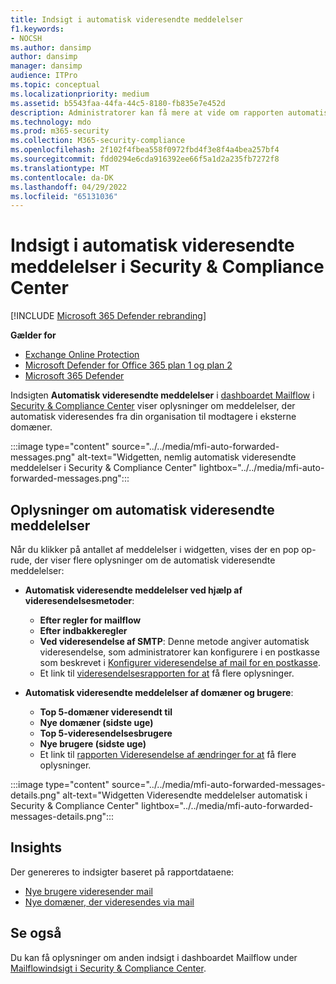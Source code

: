 ```yaml
---
title: Indsigt i automatisk videresendte meddelelser
f1.keywords:
- NOCSH
ms.author: dansimp
author: dansimp
manager: dansimp
audience: ITPro
ms.topic: conceptual
ms.localizationpriority: medium
ms.assetid: b5543faa-44fa-44c5-8180-fb835e7e452d
description: Administratorer kan få mere at vide om rapporten automatisk videresendte meddelelser på dashboardet Mailflow i Security & Compliance Center.
ms.technology: mdo
ms.prod: m365-security
ms.collection: M365-security-compliance
ms.openlocfilehash: 2f102f4fbea558f0972fbd4f3e8f4a4bea257bf4
ms.sourcegitcommit: fdd0294e6cda916392ee66f5a1d2a235fb7272f8
ms.translationtype: MT
ms.contentlocale: da-DK
ms.lasthandoff: 04/29/2022
ms.locfileid: "65131036"
---
```

# <a name="auto-forwarded-messages-insight-in-the-security--compliance-center"></a>Indsigt i automatisk videresendte meddelelser i Security & Compliance Center

[!INCLUDE [Microsoft 365 Defender rebranding](../includes/microsoft-defender-for-office.md)]

**Gælder for**
- [Exchange Online Protection](exchange-online-protection-overview.md)
- [Microsoft Defender for Office 365 plan 1 og plan 2](defender-for-office-365.md)
- [Microsoft 365 Defender](../defender/microsoft-365-defender.md)

Indsigten **Automatisk videresendte meddelelser** i [dashboardet Mailflow](mail-flow-insights-v2.md) i [Security & Compliance Center](https://protection.office.com) viser oplysninger om meddelelser, der automatisk videresendes fra din organisation til modtagere i eksterne domæner.

:::image type="content" source="../../media/mfi-auto-forwarded-messages.png" alt-text="Widgetten, nemlig automatisk videresendte meddelelser i Security & Compliance Center" lightbox="../../media/mfi-auto-forwarded-messages.png":::

## <a name="auto-forwarded-messages-details"></a>Oplysninger om automatisk videresendte meddelelser

Når du klikker på antallet af meddelelser i widgetten, vises der en pop op-rude, der viser flere oplysninger om de automatisk videresendte meddelelser:

- **Automatisk videresendte meddelelser ved hjælp af videresendelsesmetoder**:

  - **Efter regler for mailflow**
  - **Efter indbakkeregler**
  - **Ved videresendelse af SMTP**: Denne metode angiver automatisk videresendelse, som administratorer kan konfigurere i en postkasse som beskrevet i [Konfigurer videresendelse af mail for en postkasse](/Exchange/recipients-in-exchange-online/manage-user-mailboxes/configure-email-forwarding).
  - Et link til [videresendelsesrapporten for at](view-mail-flow-reports.md#forwarding-report) få flere oplysninger.

- **Automatisk videresendte meddelelser af domæner og brugere**:

  - **Top 5-domæner videresendt til**
  - **Nye domæner (sidste uge)**
  - **Top 5-videresendelsesbrugere**
  - **Nye brugere (sidste uge)**
  - Et link til [rapporten Videresendelse af ændringer for at](mfi-new-users-forwarding-email.md#forwarding-modifications-report) få flere oplysninger.

:::image type="content" source="../../media/mfi-auto-forwarded-messages-details.png" alt-text="Widgetten Videresendte meddelelser automatisk i Security & Compliance Center" lightbox="../../media/mfi-auto-forwarded-messages-details.png":::

## <a name="insights"></a>Insights

Der genereres to indsigter baseret på rapportdataene:

- [Nye brugere videresender mail](mfi-new-users-forwarding-email.md)
- [Nye domæner, der videresendes via mail](mfi-new-domains-being-forwarded-email.md)

## <a name="see-also"></a>Se også

Du kan få oplysninger om anden indsigt i dashboardet Mailflow under [Mailflowindsigt i Security & Compliance Center](mail-flow-insights-v2.md).

